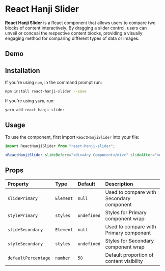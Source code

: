 ﻿# React Hanji Slider

**React Hanji Slider** is a React component that allows users to compare two blocks of content interactively. By dragging a slider control, users can unveil or conceal the respective content blocks, providing a visually engaging method for comparing different types of data or images.

## Demo


## Installation

If you're using `npm`, in the command prompt run:

```sh
npm install react-hanji-slider --save
```

If you're using `yarn`, run:

```sh
yarn add react-hanji-slider
```

## Usage

To use the component, first import `ReactHanjiSlider` into your file:

```jsx
import ReactHanjiSlider from "react-hanji-slider";
```

```jsx
<ReactHanjiSlider slideBefore="<div>Any Component</div>" slideAfter="<div>Any Component</div>"/>
```

## Props

| Property             | Type           | Default     | Description                                          |
| :--------------------|:---------------|:------------|:-----------------------------------------------------|
| `slidePrimary`       | `Element`      | `null`      | Used to compare with Secondary component             |
| `stylePrimary`       | `styles`       | `undefined` | Styles for Primary component wrap                    |
| `slideSecondary`     | `Element`      | `null`      | Used to compare with Primary component               |
| `styleSecondary`     | `styles`       | `undefined` | Styles for Secondary component wrap                  |
| `defaultPercentage`  | `number`       | `50`        | Default proportion of content visibility             |
